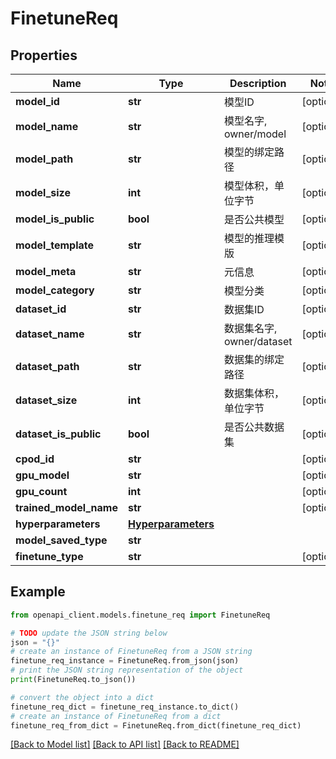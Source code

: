 # FinetuneReq


## Properties

Name | Type | Description | Notes
------------ | ------------- | ------------- | -------------
**model_id** | **str** |  模型ID | [optional] 
**model_name** | **str** |  模型名字, owner/model | [optional] 
**model_path** | **str** |  模型的绑定路径 | [optional] 
**model_size** | **int** |  模型体积，单位字节 | [optional] 
**model_is_public** | **bool** |  是否公共模型 | [optional] 
**model_template** | **str** |  模型的推理模版 | [optional] 
**model_meta** | **str** |  元信息 | [optional] 
**model_category** | **str** |  模型分类 | [optional] 
**dataset_id** | **str** |  数据集ID | [optional] 
**dataset_name** | **str** |  数据集名字, owner/dataset | [optional] 
**dataset_path** | **str** |  数据集的绑定路径 | [optional] 
**dataset_size** | **int** |  数据集体积，单位字节 | [optional] 
**dataset_is_public** | **bool** |  是否公共数据集 | [optional] 
**cpod_id** | **str** |  | [optional] 
**gpu_model** | **str** |  | [optional] 
**gpu_count** | **int** |  | [optional] 
**trained_model_name** | **str** |  | [optional] 
**hyperparameters** | [**Hyperparameters**](Hyperparameters.md) |  | 
**model_saved_type** | **str** |  | 
**finetune_type** | **str** |  | [optional] 

## Example

```python
from openapi_client.models.finetune_req import FinetuneReq

# TODO update the JSON string below
json = "{}"
# create an instance of FinetuneReq from a JSON string
finetune_req_instance = FinetuneReq.from_json(json)
# print the JSON string representation of the object
print(FinetuneReq.to_json())

# convert the object into a dict
finetune_req_dict = finetune_req_instance.to_dict()
# create an instance of FinetuneReq from a dict
finetune_req_from_dict = FinetuneReq.from_dict(finetune_req_dict)
```
[[Back to Model list]](../README.md#documentation-for-models) [[Back to API list]](../README.md#documentation-for-api-endpoints) [[Back to README]](../README.md)


